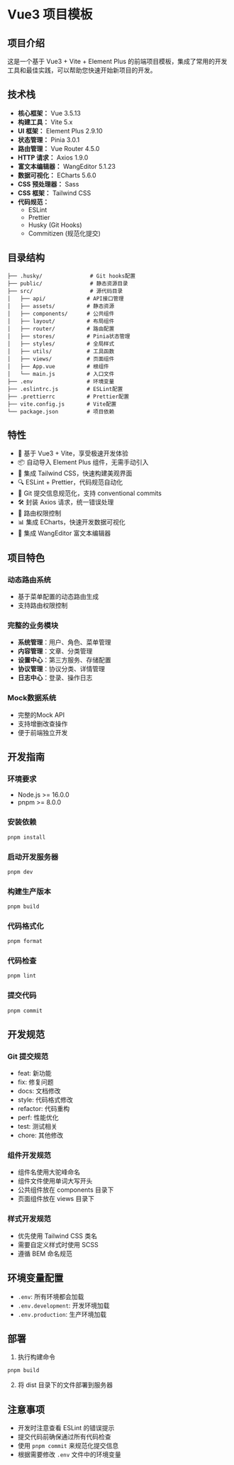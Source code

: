 # Vue3 项目模板

## 项目介绍

这是一个基于 Vue3 + Vite + Element Plus 的前端项目模板，集成了常用的开发工具和最佳实践，可以帮助您快速开始新项目的开发。

## 技术栈

- **核心框架：** Vue 3.5.13
- **构建工具：** Vite 5.x
- **UI 框架：** Element Plus 2.9.10
- **状态管理：** Pinia 3.0.1
- **路由管理：** Vue Router 4.5.0
- **HTTP 请求：** Axios 1.9.0
- **富文本编辑器：** WangEditor 5.1.23
- **数据可视化：** ECharts 5.6.0
- **CSS 预处理器：** Sass
- **CSS 框架：** Tailwind CSS
- **代码规范：**
  - ESLint
  - Prettier
  - Husky (Git Hooks)
  - Commitizen (规范化提交)

## 目录结构

```
├── .husky/               # Git hooks配置
├── public/               # 静态资源目录
├── src/                  # 源代码目录
│   ├── api/             # API接口管理
│   ├── assets/          # 静态资源
│   ├── components/      # 公共组件
│   ├── layout/          # 布局组件
│   ├── router/          # 路由配置
│   ├── stores/          # Pinia状态管理
│   ├── styles/          # 全局样式
│   ├── utils/           # 工具函数
│   ├── views/           # 页面组件
│   ├── App.vue          # 根组件
│   └── main.js          # 入口文件
├── .env                 # 环境变量
├── .eslintrc.js         # ESLint配置
├── .prettierrc          # Prettier配置
├── vite.config.js       # Vite配置
└── package.json         # 项目依赖
```

## 特性

- 🚀 基于 Vue3 + Vite，享受极速开发体验
- 📦 自动导入 Element Plus 组件，无需手动引入
- 🎨 集成 Tailwind CSS，快速构建美观界面
- 🔍 ESLint + Prettier，代码规范自动化
- 📝 Git 提交信息规范化，支持 conventional commits
- 🛠️ 封装 Axios 请求，统一错误处理
- 🔐 路由权限控制
- 📊 集成 ECharts，快速开发数据可视化
- 📝 集成 WangEditor 富文本编辑器

## 项目特色

### 动态路由系统

- 基于菜单配置的动态路由生成
- 支持路由权限控制

### 完整的业务模块

- **系统管理**：用户、角色、菜单管理
- **内容管理**：文章、分类管理
- **设置中心**：第三方服务、存储配置
- **协议管理**：协议分类、详情管理
- **日志中心**：登录、操作日志

### Mock数据系统

- 完整的Mock API
- 支持增删改查操作
- 便于前端独立开发

## 开发指南

### 环境要求

- Node.js >= 16.0.0
- pnpm >= 8.0.0

### 安装依赖

```bash
pnpm install
```

### 启动开发服务器

```bash
pnpm dev
```

### 构建生产版本

```bash
pnpm build
```

### 代码格式化

```bash
pnpm format
```

### 代码检查

```bash
pnpm lint
```

### 提交代码

```bash
pnpm commit
```

## 开发规范

### Git 提交规范

- feat: 新功能
- fix: 修复问题
- docs: 文档修改
- style: 代码格式修改
- refactor: 代码重构
- perf: 性能优化
- test: 测试相关
- chore: 其他修改

### 组件开发规范

- 组件名使用大驼峰命名
- 组件文件使用单词大写开头
- 公共组件放在 components 目录下
- 页面组件放在 views 目录下

### 样式开发规范

- 优先使用 Tailwind CSS 类名
- 需要自定义样式时使用 SCSS
- 遵循 BEM 命名规范

## 环境变量配置

- `.env`: 所有环境都会加载
- `.env.development`: 开发环境加载
- `.env.production`: 生产环境加载

## 部署

1. 执行构建命令

```bash
pnpm build
```

2. 将 dist 目录下的文件部署到服务器

## 注意事项

- 开发时注意查看 ESLint 的错误提示
- 提交代码前确保通过所有代码检查
- 使用 `pnpm commit` 来规范化提交信息
- 根据需要修改 `.env` 文件中的环境变量
